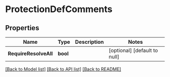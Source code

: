 # ProtectionDefComments

## Properties
Name | Type | Description | Notes
------------ | ------------- | ------------- | -------------
**RequireResolveAll** | **bool** |  | [optional] [default to null]

[[Back to Model list]](../README.md#documentation-for-models) [[Back to API list]](../README.md#documentation-for-api-endpoints) [[Back to README]](../README.md)


